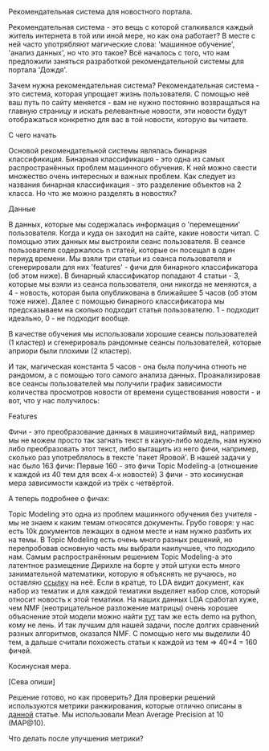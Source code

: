 Рекомендательная система для новостного портала.

Рекомендательная система - это вещь с которой сталкивался каждый житель интернета в той или иной мере, но как она работает? В месте с ней часто употрябляют магические слова: 'машинное обучение', 'анализ данных', но что это такое?
Всё началось с того, что нам предложили заняться разработкой рекомендательной системы для портала 'Дождя'. 

Зачем нужна рекомендательная система?
Рекомендательная система - это система, которая упрощает жизнь пользователя. С помощью неё ваш путь по сайту меняется - вам не нужно постоянно возвращаться на главную страницу и искать релевантные новости, эти новости будут отображаться конкретно для вас в той новости, которую вы читаете.


С чего начать

Основой рекомендательной системы являлась бинарная классификиция. Бинарная классификация - это одна из самых распространённых проблем машинного обучения. К ней можно свести множество очень интересных и важных проблем. Как следует из названия бинарная классификация - это разделение объектов на 2 класса. Но что же можно разделять в новостях?

Данные

В данных, которые мы содержалась информация о 'перемещении' пользователя. Когда и куда он заходил на сайте, какие новости читал. С помощью этих данных мы выстроили сеанс пользователя. В сеансе пользователя содержалось n статей, которые он посещал в один периуд времени. Мы взяли три статьи из сеанса пользователя и сгенерировали для них 'features' - фичи для бинарного классификатора (об этом ниже). В бинарный классификатор попадают 4 статьи - 3, которые мы взяли из сеанса пользователя, они никогда не меняются, а 4 - новость, которая была опубликована в ближайшее 5 часов (об этом тоже ниже). Далее с помощью бинарного классификатора мы предсказываем на сколько подходит статья пользователю. 1 - подходит идеально, 0 - не подходит вообще.

В качестве обучения мы использовали хорошие сеансы пользователей (1 кластер) и сгенерироваль рандомные сеансы пользователей, которые априори были плохими (2 кластер).

И так, магическая константа 5 часов - она была получина отнють не рандомом, а с помощью того самого анализа данных. Проанализировав все сеансы пользователей мы получили график зависимости количества просмотров новости от времени существования новости - и вот, что у нас получилось:

Features

Фичи - это преобразование данных в машиночитаймый вид, например мы не можем просто так загнать текст в какую-либо модель, нам нужно либо преобразовать этот текст, либо вытащить из него фичи, например, сколько раз употреблялось в тексте 'пакет Яровой'. В нашей задачи у нас было 163 фичи:
Первые 160 - это фичи Topic Modeling-а (отношение к каждой из 40 тем для всех 4-х новостей)
3 фичи - это косинусная мера зависимости каждой из трёх с четвёртой.

А теперь подробнее о фичах:

Topic Modeling это одна из проблем машинного обучения без учителя - мы не знаем к каким темам относятся документы. Грубо говоря: у нас есть 10k документов лежащих в одном месте и нам нужно разбить их на темы. В Topic Modeling есть очень много разных решений, но перепробовав основную часть мы выбрали наилучшее, что подходило нам. Самым распространённым решением Topic Modeling-a это латентное размещение Дирихле на борте у этой штуки есть много занимательной математики, которую я объяснять не ручаюсь, но оставляю [ссылку](https://en.wikipedia.org/wiki/Latent_Dirichlet_allocation) на неё. Если в кратце, то LDA видит документ, как набор из тематик и для каждой тематики выделяет набор слов, который относит новость к этой тематики. На наших данных LDA сработал хуже, чем NMF (неотрицательное разложение матрицы) очень хорошее объяснение этой модели можно найти [тут](http://derekgreene.com/nmf-topic/) там же есть demo на python, кому не лень. И так лучшим для нашей задачи, после долгих сравнений разных алгоритмов, оказался NMF. С помощью него мы выделили 40 тем, а дальше считали похожесть статьи к каждой из тем => 40*4 = 160 фичей.

Косинусная мера.

[Сева опиши]

Решение готово, но как проверить?
Для проверки решений используются метрики ранжирования, которые отлично описаны в [данной](https://habrahabr.ru/company/econtenta/blog/303458/) статье. Мы использовали Mean Average Precision at 10 (MAP@10).

Что делать после улучшения метрики?
